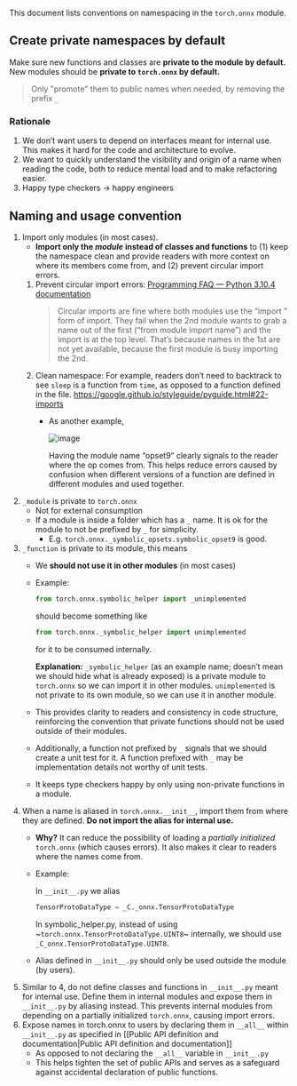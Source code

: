 This document lists conventions on namespacing in the `torch.onnx` module.

## Create private namespaces by default

Make sure new functions and classes are **private to the module by default.** New modules should be **private to `torch.onnx` by default.**

> Only "promote" them to public names when needed, by removing the prefix `_`

### Rationale

1. We don’t want users to depend on interfaces meant for internal use. This makes it hard for the code and architecture to evolve.
2. We want to quickly understand the visibility and origin of a name when reading the code, both to reduce mental load and to make refactoring easier.
3. Happy type checkers -> happy engineers

## Naming and usage convention

1. Import only modules (in most cases).
    - **Import only the _module_ instead of classes and functions** to (1) keep the namespace clean and provide readers with more context on where its members come from, and (2) prevent circular import errors.
    1. Prevent circular import errors: [Programming FAQ — Python 3.10.4 documentation](https://docs.python.org/3/faq/programming.html?highlight=faq#what-are-the-best-practices-for-using-import-in-a-module)
        > Circular imports are fine where both modules use the “import <module>” form of import. They fail when the 2nd module wants to grab a name out of the first (“from module import name”) and the import is at the top level. That’s because names in the 1st are not yet available, because the first module is busy importing the 2nd.
    2. Clean namespace: For example, readers don’t need to backtrack to see `sleep` is a function from `time`, as opposed to a function defined in the file. https://google.github.io/styleguide/pyguide.html#22-imports
        - As another example,

            ![image](https://user-images.githubusercontent.com/11205048/169882197-f0a2ff8f-ec58-4610-a3c7-137ac68b3e53.png)

            Having the module name “opset9” clearly signals to the reader where the op comes from. This helps reduce errors caused by confusion when different versions of a function are defined in different modules and used together.
2. `_module` is private to `torch.onnx`
    - Not for external consumption
    - If a module is inside a folder which has a `_` name. It is ok for the module to not be prefixed by `_` for simplicity.
        - E.g. `torch.onnx._symbolic_opsets.symbolic_opset9` is good.
3. `_function` is private to its module, this means
    - We **should not use it in other modules** (in most cases)
    - Example:

        ```python
        from torch.onnx.symbolic_helper import _unimplemented
        ```

        should become something like

        ```python
        from torch.onnx._symbolic_helper import unimplemented
        ```

        for it to be consumed internally.

        **Explanation:** `_symbolic_helper` (as an example name; doesn’t mean we should hide what is already exposed) is a private module to `torch.onnx` so we can import it in other modules. `unimplemented` is not private to its own module, so we can use it in another module.
    - This provides clarity to readers and consistency in code structure, reinforcing the convention that private functions should not be used outside of their modules.
    - Additionally, a function not prefixed by `_` signals that we should create a unit test for it. A function prefixed with `_` may be implementation details not worthy of unit tests.
    - It keeps type checkers happy by only using non-private functions in a module.
4. When a name is aliased in `torch.onnx.__init__`, import them from where they are defined. **Do not import the alias for internal use.**
    - **Why?** It can reduce the possibility of loading a _partially initialized_ `torch.onnx` (which causes errors). It also makes it clear to readers where the names come from.
    - Example:

        In `__init__.py` we alias

        ```python
        TensorProtoDataType = _C._onnx.TensorProtoDataType
        ```

        In symbolic_helper.py, instead of using ~`torch.onnx.TensorProtoDataType.UINT8`~ internally, we should use `_C_onnx.TensorProtoDataType.UINT8`.

    - Alias defined in `__init__.py` should only be used outside the module (by users).
5. Similar to 4, do not define classes and functions in `__init__.py` meant for internal use. Define them in internal modules and expose them in `__init__.py` by aliasing instead. This prevents internal modules from depending on a partially initialized `torch.onnx`, causing import errors.
6. Expose names in torch.onnx to users by declaring them in `__all__` within `__init__.py` as specified in [[Public API definition and documentation|Public API definition and documentation]]
    - As opposed to not declaring the `__all__` variable in `__init__.py`
    - This helps tighten the set of public APIs and serves as a safeguard against accidental declaration of public functions.